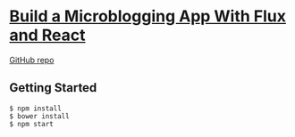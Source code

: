 # [Build a Microblogging App With Flux and React](https://code.tutsplus.com/courses/build-a-microblogging-app-with-flux-and-react/)
[GitHub repo](https://github.com/tutsplus/build-a-microblogging-app-with-react-and-flux/)


## Getting Started
```
$ npm install
$ bower install
$ npm start
```
